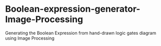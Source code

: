 # Boolean-expression-generator-Image-Processing
Generating the Boolean Expression from hand-drawn logic gates diagram using Image Processing
